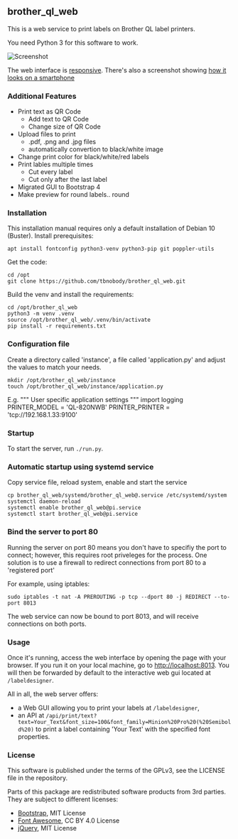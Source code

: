 ## brother\_ql\_web

This is a web service to print labels on Brother QL label printers.

You need Python 3 for this software to work.

![Screenshot](./screenshots/Label-Designer_Desktop.png)

The web interface is [responsive](https://en.wikipedia.org/wiki/Responsive_web_design).
There's also a screenshot showing [how it looks on a smartphone](./screenshots/Label-Designer_Phone.png)

### Additional Features
* Print text as QR Code
    * Add text to QR Code
    * Change size of QR Code
* Upload files to print
    * .pdf, .png and .jpg files
    * automatically convertion to black/white image
* Change print color for black/white/red labels
* Print lables multiple times
    * Cut every label
    * Cut only after the last label
* Migrated GUI to Bootstrap 4
* Make preview for round labels.. round

### Installation

This installation manual requires only a default installation of Debian 10 (Buster).
Install prerequisites:

    apt install fontconfig python3-venv python3-pip git poppler-utils

Get the code:

    cd /opt
    git clone https://github.com/tbnobody/brother_ql_web.git

Build the venv and install the requirements:

    cd /opt/brother_ql_web
    python3 -m venv .venv
    source /opt/brother_ql_web/.venv/bin/activate
    pip install -r requirements.txt

### Configuration file

Create a directory called 'instance', a file called 'application.py' and adjust the values to match your needs.

    mkdir /opt/brother_ql_web/instance
    touch /opt/brother_ql_web/instance/application.py

E.g.
    """
    User specific application settings
    """
    import logging
    PRINTER_MODEL = 'QL-820NWB'
    PRINTER_PRINTER = 'tcp://192.168.1.33:9100'

### Startup

To start the server, run `./run.py`.

### Automatic startup using systemd service

Copy service file, reload system, enable and start the service

    cp brother_ql_web/systemd/brother_ql_web@.service /etc/systemd/system
    systemctl daemon-reload
    systemctl enable brother_ql_web@pi.service
    systemctl start brother_ql_web@pi.service


### Bind the server to port 80

Running the server on port 80 means you don't have to specifiy the port to
connect; however, this requires root priveleges for the process. One solution 
is to use a firewall to redirect connections from port 80 to a 'registered port'

For example, using iptables:

    sudo iptables -t nat -A PREROUTING -p tcp --dport 80 -j REDIRECT --to-port 8013

The web service can now be bound to port 8013, and will receive connections on both ports.


### Usage

Once it's running, access the web interface by opening the page with your browser.
If you run it on your local machine, go to <http://localhost:8013>.
You will then be forwarded by default to the interactive web gui located at `/labeldesigner`.

All in all, the web server offers:

* a Web GUI allowing you to print your labels at `/labeldesigner`,
* an API at `/api/print/text?text=Your_Text&font_size=100&font_family=Minion%20Pro%20(%20Semibold%20)`
  to print a label containing 'Your Text' with the specified font properties.

### License

This software is published under the terms of the GPLv3, see the LICENSE file in the repository.

Parts of this package are redistributed software products from 3rd parties. They are subject to different licenses:

* [Bootstrap](https://github.com/twbs/bootstrap), MIT License
* [Font Awesome](https://github.com/FortAwesome/Font-Awesome), CC BY 4.0 License
* [jQuery](https://github.com/jquery/jquery), MIT License
